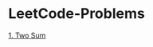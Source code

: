 # LeetCode-Problems

[1. Two Sum](https://github.com/lfbox7/LeetCode-Problems/blob/main/1-TwoSum.java)
